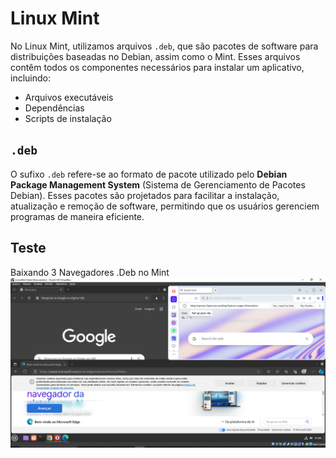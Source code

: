 # Linux Mint

No Linux Mint, utilizamos arquivos `.deb`, que são pacotes de software para distribuições baseadas no Debian, assim como o Mint. Esses arquivos contêm todos os componentes necessários para instalar um aplicativo, incluindo:

- Arquivos executáveis
- Dependências
- Scripts de instalação

## `.deb`

O sufixo `.deb` refere-se ao formato de pacote utilizado pelo **Debian Package Management System** (Sistema de Gerenciamento de Pacotes Debian). Esses pacotes são projetados para facilitar a instalação, atualização e remoção de software, permitindo que os usuários gerenciem programas de maneira eficiente.

## Teste

Baixando 3 Navegadores .Deb no Mint
![TESTE](https://github.com/paulo-ricardo-ffg/senac-tat/blob/main/LinuxMint/imagens/imagem1.PNG?raw=true)
